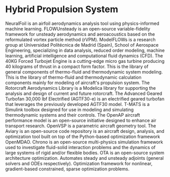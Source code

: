 # Hybrid Propulsion System

NeuralFoil is an airfoil aerodynamics analysis tool using physics-informed machine learning. FLOWUnsteady is an open-source variable-fidelity framework for unsteady aerodynamics and aeroacoustics based on the reformulated vortex particle method (rVPM). ModelFLOWs is a research group at Universidad Politécnica de Madrid (Spain), School of Aerospace Engineering, specializing in data analysis, reduced order modeling, machine learning, artificial intelligence and computational fluid dynamics (CFD). The 40KG Forced Turbojet Engine is a cutting-edge micro gas turbine producing 40 kilograms of thrust in a compact form factor. This is the library of general components of thermo-fluid and thermodynamic system modeling. This is the library of thermo-fluid and thermodynamic calculation components mainly for modeling of aircraft's propulsion system. The Rotorcraft Aerodynamics Library is a Modelica library for supporting the analysis and design of current and future rotorcraft. The Advanced Geared Turbofan 30,000 lbf Electrified (AGTF30-e) is an electrified geared turbofan that leverages the previously developed AGTF30 model. T-MATS is a Simulink toolbox designed for use in modeling and simulating thermodynamic systems and their controls. The OpenAP aircraft performance model is an open-source initiative designed to enhance air transport research. OpenVSP is a parametric aircraft geometry tool. The Aviary is an open-source code repository is an aircraft design, analysis, and optimization tool built on top of the Python-based optimization framework OpenMDAO. Chrono is an open-source multi-physics simulation framework used to investigate fluid-solid interaction problems and the dynamics of large systems of rigid and/or flexible bodies. OTA is an open-source system architecture optimization. Automates steady and unsteady adjoints (general solvers and ODEs respectively). Optimization framework for nonlinear, gradient-based constrained, sparse optimization problems.
